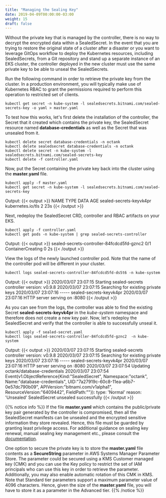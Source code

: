 ```yaml
---
title: "Managing the Sealing Key"
date: 2019-04-09T00:00:00-03:00
weight: 15
draft: false
---
```


Without the private key that is managed by the controller, there is no way to decrypt the encrypted data within a SealedSecret. In the event that you are trying to restore the original state of a cluster after a disaster or you want to leverage GitOps workflow to deploy the Kubernetes resources, including SealedSecrets, from a Git repository and stand up a separate instance of an EKS cluster, the controller deployed in the new cluster must use the same private key to be able to unseal the SealedSecrets. 

Run the following command in order to retrieve the private key from the cluster. In a production environment, you will typically make use of Kubernetes RBAC to grant the permissions required to perform this operation to restricted set of clients.
```
kubectl get secret -n kube-system -l sealedsecrets.bitnami.com/sealed-secrets-key -o yaml > master.yaml
```

To test how this works, let's first delete the installation of the controller, the Secret that it created which contains the private key, the SealedSecret resource named **database-credentials** as well as the Secret that was unsealed from it.
```
kubectl delete secret database-credentials -n octank
kubectl delete sealedsecret database-credentials -n octank
kubectl delete secret -n kube-system -l sealedsecrets.bitnami.com/sealed-secrets-key
kubectl delete -f controller.yaml 
```

Now, put the Secret containing the private key back into the cluster using the **master.yaml** file.
```
kubectl apply -f master.yaml 
kubectl get secret -n kube-system -l sealedsecrets.bitnami.com/sealed-secrets-key
```
Output:
{{< output >}}
NAME                      TYPE                DATA   AGE
sealed-secrets-keyvk4pr   kubernetes.io/tls   2      23s
{{< /output >}}


Next, redeploy the SealedSecret CRD, controller and RBAC artifacts on your EKS.
```
kubectl apply -f controller.yaml
kubectl get pods -n kube-system | grep sealed-secrets-controller
```
Output:
{{< output >}}
sealed-secrets-controller-84fcdcd5fd-gznc2            0/1     ContainerCreating   0          2s
{{< /output >}}

View the logs of the newly launched controller pod. Note that the name of the controller pod will be different in your cluster.
```
kubectl logs sealed-secrets-controller-84fcdcd5fd-ds5t6 -n kube-system
```

Output:
{{< output >}}
2020/03/07 23:07:15 Starting sealed-secrets controller version: v0.9.8
2020/03/07 23:07:15 Searching for existing private keys
2020/03/07 23:07:16 ----- sealed-secrets-keyvk4pr
2020/03/07 23:07:16 HTTP server serving on :8080
{{< /output >}}

As you can see from the logs, the controller was able to find the existing Secret **sealed-secrets-keyvk4pr** in the *kube-system* namespace and therefore does not create a new key pair. Now, let's redeploy the SealedSecret and verify that the controller is able to successfully unseal it.
```
kubectl apply -f sealed-secret.yaml 
kubectl logs sealed-secrets-controller-84fcdcd5fd-gznc2  -n kube-system
```

Output:
{{< output >}}
2020/03/07 23:07:15 Starting sealed-secrets controller version: v0.9.8
2020/03/07 23:07:15 Searching for existing private keys
2020/03/07 23:07:16 ----- sealed-secrets-keyvk4pr
2020/03/07 23:07:16 HTTP server serving on :8080
2020/03/07 23:07:54 Updating octank/database-credentials
2020/03/07 23:07:54 Event(v1.ObjectReference{Kind:"SealedSecret", Namespace:"octank", Name:"database-credentials", UID:"7a27919c-60c8-11ea-a6b7-0e57dc790b09", APIVersion:"bitnami.com/v1alpha1", ResourceVersion:"6409442", FieldPath:""}): type: 'Normal' reason: 'Unsealed' SealedSecret unsealed successfully
{{< /output >}}

{{% notice info %}}
If the file **master.yaml** which contains the public/private key pair generated by the controller is compromised, then all the SealedSecret manifests can be unsealed and the encrypted sensitive information they store revealed. Hence, this file must be guarded by granting least privilege access. For additional guidance on sealing key renewal, manual sealing key management etc., please consult the [documentation](https://github.com/bitnami-labs/sealed-secrets#secret-rotation).

One option to secure the private key is to store the **master.yaml** file contents as a **SecureString** parameter in AWS Systems Manager Parameter Store. The parameter could be secured using a KMS Customer managed key (CMK) and you can use the Key policy to restrict the set of IAM principals who can use this key in order to retrieve the parameter. Additionally, you may also enable automatic rotation of this CMK in KMS. Note that Standard tier parameters support a maximum parameter value of 4096 characters. Hence, given the size of the **master.yaml** file, you will have to store it as a parameter in the Advanced tier.
{{% /notice %}}